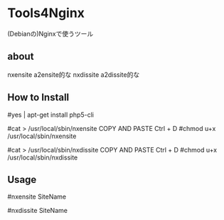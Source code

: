 Tools4Nginx
===========

(Debianの)Nginxで使うツール

about
-----------
nxensite  a2ensite的な
nxdissite a2dissite的な

How to Install
-----------
#yes | apt-get install php5-cli

#cat > /usr/local/sbin/nxensite
COPY AND PASTE
Ctrl + D
#chmod u+x /usr/local/sbin/nxensite

#cat > /usr/local/sbin/nxdissite
COPY AND PASTE
Ctrl + D
#chmod u+x /usr/local/sbin/nxdissite

Usage
-----------
#nxensite SiteName

#nxdissite SiteName